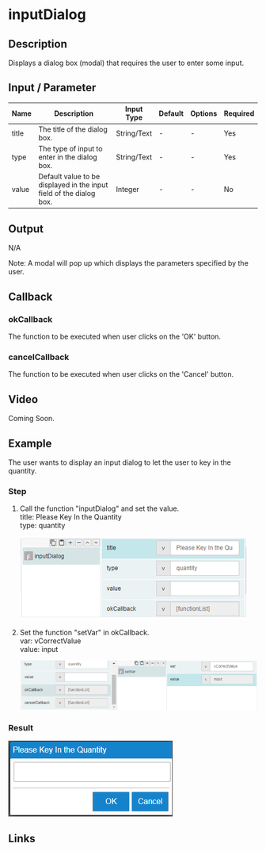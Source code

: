 # inputDialog

## Description

Displays a dialog box (modal) that requires the user to enter some input.

## Input / Parameter

| Name | Description | Input Type | Default | Options | Required |
| ------ | ------ | ------ | ------ | ------ | ------ |
| title | The title of the dialog box. | String/Text | - | - | Yes |
| type | The type of input to enter in the dialog box. | String/Text | - | - | Yes |
| value | Default value to be displayed in the input field of the dialog box. | Integer | - | - | No |
   
## Output

N/A

Note: A modal will pop up which displays the parameters specified by the user.

## Callback

### okCallback

The function to be executed when user clicks on the 'OK' button.

### cancelCallback

The function to be executed when user clicks on the 'Cancel' button.

## Video

Coming Soon.

<!-- Format: [![Video]({image-path}?raw=true)]({url-link}) -->


## Example


The user wants to display an input dialog to let the user to key in the quantity.

### Step

1. Call the function "inputDialog" and set the           value.
   <br>
   title: Please Key In the Quantity<br/>
   type: quantity<br/>
  
   ![](../../../../document/function/Dialog/inputDialog/inputDialog-step-1.png?raw=true)
   
2. Set the function "setVar" in okCallback.
   <br>
   var: vCorrectValue <br>
   value: input
   
   ![](../../../../document/function/Dialog/inputDialog/inputDialog-step-2.png?raw=true)

### Result

![](../../../../document/function/Dialog/inputDialog/inputDialog-result-1.png?raw=true)



## Links